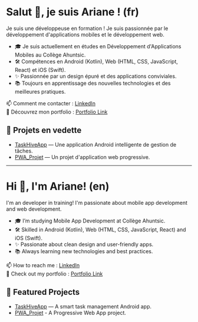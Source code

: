 # Salut 👋, je suis Ariane ! (fr)

Je suis une développeuse en formation ! Je suis passionnée par le développement d'applications mobiles et le développement web.

- 🎓 Je suis actuellement en études en Développement d'Applications Mobiles au Collège Ahuntsic.
- 🛠️ Compétences en Android (Kotlin), Web (HTML, CSS, JavaScript, React) et iOS (Swift).
- ✨ Passionnée par un design épuré et des applications conviviales.
- 📚 Toujours en apprentissage des nouvelles technologies et des meilleures pratiques.

📫 Comment me contacter : [LinkedIn](https://www.linkedin.com/in/ariane-hélie-7685bb363)  
💼 Découvrez mon portfolio : [Portfolio Link](https://arianehelie.com)

## 📌 Projets en vedette

- [TaskHiveApp](https://github.com/HelieAriane/TaskHiveApp) — Une application Android intelligente de gestion de tâches.
- [PWA_Projet](https://github.com/HelieAriane/PWA_Projet) — Un projet d'application web progressive.


---

# Hi 👋, I'm Ariane! (en)
I'm an developer in training! I'm passionate about mobile app development and web development.

- 🎓 I’m studying Mobile App Development at Collège Ahuntsic.
- 🛠️ Skilled in Android (Kotlin), Web (HTML, CSS, JavaScript, React) and iOS (Swift).
- ✨ Passionate about clean design and user-friendly apps.
- 📚 Always learning new technologies and best practices.

📫 How to reach me : [LinkedIn](https://www.linkedin.com/in/ariane-hélie-7685bb363)  
💼 Check out my portfolio : [Portfolio Link](https://arianehelie.com)

## 📌 Featured Projects
- [TaskHiveApp](https://github.com/HelieAriane/TaskHiveApp) — A smart task management Android app.
- [PWA_Projet](https://github.com/HelieAriane/PWA_Projet) - A Progressive Web App project.  
